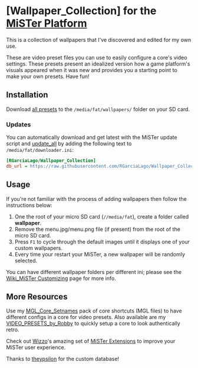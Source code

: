 # [Wallpaper_Collection] for the [MiSTer Platform](https://github.com/MiSTer-devel/Main_MiSTer/wiki)
This is a collection of wallpapers that I've discovered and edited for my own use. 

These are video preset files you can use to easily configure a core's video settings. These presets present an idealized version how a game platform's visuals appeared when it was new and provides you a starting point to make your own presets. Have fun!



## Installation
Download [all presets](https://github.com/RGarciaLago/VIDEO-PRESETS-by-Robby/tree/main/Presets) to the `/media/fat/wallpapers/` folder on your SD card.

### Updates
You can automatically download and get latest with the MiSTer update script and [update_all](https://github.com/theypsilon/Update_All_MiSTer) by adding the following text to `/media/fat/downloader.ini`:
```ini
[RGarciaLago/Wallpaper_Collection]
db_url = https://raw.githubusercontent.com/RGarciaLago/Wallpaper_Collection/db/db.json.zip
```


## Usage
If you're not familiar with the process of adding wallpapers then follow the instructions below:
1. One the root of your micro SD card (`//media/fat`), create a folder called **wallpaper**.
3. Remove the menu.jpg/menu.png file (if present) from the root of the micro SD card.
4. Press `F1` to cycle through the default images until it displays one of your custom wallpapers.
5. Every time your restart your MiSTer, a new wallpaper will be randomly selected.

You can have different wallpaper folders per different ini; please see the [Wiki_MiSTer Customizing](https://github.com/MiSTer-devel/Wiki_MiSTer/wiki/Customizing) page for more info.


## More Resources
Use my [MGL_Core_Setnames](https://github.com/RGarciaLago/MGL_Core_Setnames) pack of core shortcuts (MGL files) to have different configs in a core for video presets. Also available are my [VIDEO_PRESETS_by_Robby](https://github.com/RGarciaLago/VIDEO_PRESETS_by_Robby) to quickly setup a core to look authentically retro.

Check out [Wizzo](https://github.com/wizzomafizzo)'s amazing set of [MiSTer Extensions](https://github.com/wizzomafizzo/mrext) to improve your MiSTer user experience.

Thanks to [theypsilon](https://github.com/theypsilon) for the custom database!
